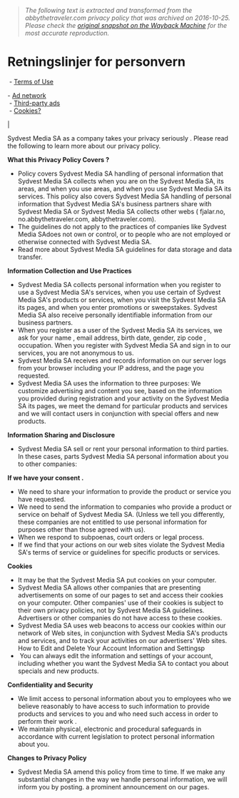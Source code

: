 > *The following text is extracted and transformed from the abbythetraveler.com privacy policy that was archived on 2016-10-25. Please check the [original snapshot on the Wayback Machine](https://web.archive.org/web/20161025083248id_/http%3A//www.abbythetraveler.com/information/personvern.asp) for the most accurate reproduction.*

# Retningslinjer for personvern

  
 \- [Terms of Use](https://web.archive.org/information/tjenestebetingelser.asp)

\- [Ad network](https://web.archive.org/information/annonser.asp)  
 \- [Third-party ads](https://web.archive.org/information/annonser_tredjepart.asp)  
 \- [Cookies?](https://web.archive.org/information/cookies_informasjonskapsler.asp)

| 

Sydvest Media SA as a company takes your privacy seriously . Please read the following to learn more about our privacy policy.

**What this Privacy Policy Covers ?**

  * Policy covers Sydvest Media SA handling of personal information that Sydvest Media SA collects when you are on the Sydvest Media SA, its areas, and when you use areas, and when you use Sydvest Media SA its services. This policy also covers Sydvest Media SA handling of personal information that Sydvest Media SA's business partners share with Sydvest Media SA or Sydvest Media SA collects other webs ( fjalar.no, no.abbythetraveler.com, abbythetraveler.com).
  * The guidelines do not apply to the practices of companies like Sydvest Media SAdoes not own or control, or to people who are not employed or otherwise connected with Sydvest Media SA.
  * Read more about Sydvest Media SA guidelines for data storage and data transfer. 



**Information Collection and Use Practices**

  * Sydvest Media SA collects personal information when you register to use a Sydvest Media SA's services, when you use certain of Sydvest Media SA's products or services, when you visit the Sydvest Media SA its pages, and when you enter promotions or sweepstakes. Sydvest Media SA also receive personally identifiable information from our business partners.
  * When you register as a user of the Sydvest Media SA its services, we ask for your name , email address, birth date, gender, zip code , occupation. When you register with Sydvest Media SA and sign in to our services, you are not anonymous to us.
  * Sydvest Media SA receives and records information on our server logs from your browser including your IP address, and the page you requested.
  * Sydvest Media SA uses the information to three purposes: We customize advertising and content you see, based on the information you provided during registration and your activity on the Sydvest Media SA its pages, we meet the demand for particular products and services and we will contact users in conjunction with special offers and new products.



  
**Information Sharing and Disclosure**

  * Sydvest Media SA sell or rent your personal information to third parties. In these cases, parts Sydvest Media SA personal information about you to other companies:



**If we have your consent .**   


  * We need to share your information to provide the product or service you have requested. 
  * We need to send the information to companies who provide a product or service on behalf of Sydvest Media SA. (Unless we tell you differently, these companies are not entitled to use personal information for purposes other than those agreed with us).
  * When we respond to subpoenas, court orders or legal process. 
  * If we find that your actions on our web sites violate the Sydvest Media SA's terms of service or guidelines for specific products or services. 



**Cookies**

  * It may be that the Sydvest Media SA put cookies on your computer. 
  * Sydvest Media SA allows other companies that are presenting advertisements on some of our pages to set and access their cookies on your computer. Other companies' use of their cookies is subject to their own privacy policies, not by Sydvest Media SA guidelines. Advertisers or other companies do not have access to these cookies.
  * Sydvest Media SA uses web beacons to access our cookies within our network of Web sites, in conjunction with Sydvest Media SA's products and services, and to track your activities on our advertisers' Web sites. How to Edit and Delete Your Account Information and Settingsp 
  *  You can always edit the information and settings of your account, including whether you want the Sydvest Media SA to contact you about specials and new products. 



**Confidentiality and Security**

  * We limit access to personal information about you to employees who we believe reasonably to have access to such information to provide products and services to you and who need such access in order to perform their work .
  * We maintain physical, electronic and procedural safeguards in accordance with current legislation to protect personal information about you. 



**Changes to Privacy Policy**

  * Sydvest Media SA amend this policy from time to time. If we make any substantial changes in the way we handle personal information, we will inform you by posting. a prominent announcement on our pages.


